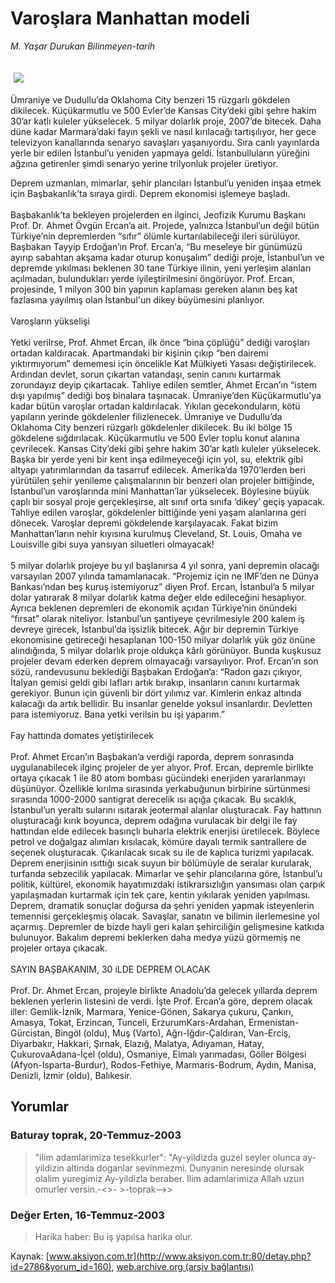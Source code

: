 # Varoşlara Manhattan modeli

*M. Yaşar Durukan Bilinmeyen-tarih*

<div>
 <font>
  <img border="0" height="1" src="/web/20030826095235im_/http://www.aksiyon.com.tr/images/blank.gif"/>
 </font>
 <font class="content">
  <p>
   <img border="0" hspace="5" src="http://web.archive.org/web/20030826095235im_/http://www.aksiyon.com.tr/resim/449/32.jpg" vspace="5"/>
  </p>
 </font>
 <font class="content">
  Ümraniye ve Dudullu’da Oklahoma City benzeri 15 rüzgarlı gökdelen dikilecek. Küçükarmutlu ve 500 Evler’de Kansas City’deki gibi şehre hakim 30’ar katlı kuleler yükselecek. 5 milyar dolarlık proje, 2007’de bitecek. Daha düne kadar Marmara’daki fayın şekli ve nasıl kırılacağı tartışılıyor, her gece televizyon kanallarında senaryo savaşları yaşanıyordu. Sıra canlı yayınlarda yerle bir edilen İstanbul’u yeniden yapmaya geldi. İstanbulluların yüreğini ağzına getirenler şimdi senaryo yerine trilyonluk projeler üretiyor.
 </font>
 <p>
  <font class="content">
   Deprem uzmanları, mimarlar, şehir plancıları İstanbul’u yeniden inşaa etmek için Başbakanlık’ta sıraya girdi. Deprem ekonomisi işlemeye başladı.
   <br/>
   <br/>
   Başbakanlık’ta bekleyen projelerden en ilginci, Jeofizik Kurumu Başkanı Prof. Dr. Ahmet Övgün Ercan’a ait. Projede, yalnızca İstanbul’un değil bütün Türkiye’nin depremlerden “sıfır” ölümle kurtarılabileceği ileri sürülüyor. Başbakan Tayyip Erdoğan’ın Prof. Ercan’a, “Bu meseleye bir günümüzü ayırıp sabahtan akşama kadar oturup konuşalım” dediği proje, İstanbul’un ve depremde yıkılması beklenen 30 tane Türkiye ilinin, yeni yerleşim alanları açılmadan, bulundukları yerde iyileştirilmesini öngörüyor. Prof. Ercan, projesinde, 1 milyon 300 bin yapının kaplaması gereken alanın beş kat fazlasına yayılmış olan İstanbul'un dikey büyümesini planlıyor.
   <br/>
   <br/>
   Varoşların yükselişi
   <br/>
   <br/>
   Yetki verilrse, Prof. Ahmet Ercan, ilk önce “bina çöplüğü” dediği varoşları ortadan kaldıracak. Apartmandaki bir kişinin çıkıp “ben dairemi yıktırmıyorum” dememesi için öncelikle Kat Mülkiyeti Yasası değiştirilecek. Ardından devlet, sorun çıkartan vatandaşı, senin canını kurtarmak zorundayız deyip çıkartacak. Tahliye edilen semtler, Ahmet Ercan’ın “istem dışı yapılmış” dediği boş binalara taşınacak. Ümraniye’den Küçükarmutlu’ya kadar bütün varoşlar ortadan kaldırılacak. Yıkılan gecekonduların, kötü yapıların yerinde gökdelenler filizlenecek. Ümraniye ve Dudullu’da Oklahoma City benzeri rüzgarlı gökdelenler dikilecek. Bu iki bölge 15 gökdelene sığdırılacak. Küçükarmutlu ve 500 Evler toplu konut alanına çevrilecek. Kansas City’deki gibi şehre hakim 30’ar katlı kuleler yükselecek. Başka bir yerde yeni bir kent inşa edilmeyeceği için yol, su, elektrik gibi altyapı yatırımlarından da tasarruf edilecek. Amerika’da 1970’lerden beri yürütülen şehir yenileme çalışmalarının bir benzeri olan projeler bittiğinde, İstanbul’un varoşlarında mini Manhattan’lar yükselecek. Böylesine büyük çaplı bir sosyal proje gerçekleşirse, alt sınıf orta sınıfa ‘dikey’ geçiş yapacak. Tahliye edilen varoşlar, gökdelenler bittiğinde yeni yaşam alanlarına geri dönecek. Varoşlar depremi gökdelende karşılayacak. Fakat bizim Manhattan’ların nehir kıyısına kurulmuş Cleveland, St. Louis, Omaha ve Louisville gibi suya yansıyan siluetleri olmayacak!
   <br/>
   <br/>
   5 milyar dolarlık projeye bu yıl başlanırsa 4 yıl sonra, yani depremin olacağı varsayılan 2007 yılında tamamlanacak. “Projemiz için ne IMF’den ne Dünya Bankası’ndan beş kuruş istemiyoruz” diyen Prof. Ercan, İstanbul’a 5 milyar dolar yatırarak 8 milyar dolarlık katma değer elde edileceğini hesaplıyor. Ayrıca beklenen depremleri de ekonomik açıdan Türkiye’nin önündeki “fırsat” olarak niteliyor. İstanbul’un şantiyeye çevrilmesiyle 200 kalem iş devreye girecek, İstanbul’da işsizlik bitecek. Ağır bir depremin Türkiye ekonomisine getireceği hesaplanan 100-150 milyar dolarlık yük göz önüne alındığında, 5 milyar dolarlık proje oldukça kârlı görünüyor. Bunda kuşkusuz projeler devam ederken deprem olmayacağı varsayılıyor. Prof. Ercan’ın son sözü, randevusunu beklediği Başbakan Erdoğan’a: “Radon gazı çıkıyor, İtalyan gemisi geldi gibi lafları artık bırakıp, insanların canını kurtarmak gerekiyor. Bunun için güvenli bir dört yılımız var.  Kimlerin enkaz altında kalacağı da artık bellidir. Bu insanlar genelde yoksul insanlardır. Devletten para istemiyoruz. Bana  yetki verilsin bu işi yaparım.”
   <br/>
   <br/>
   Fay hattında domates yetiştirilecek
   <br/>
   <br/>
   Prof. Ahmet Ercan’ın Başbakan’a verdiği raporda, deprem sonrasında uygulanabilecek ilginç projeler de yer alıyor. Prof. Ercan, depremle birlikte ortaya çıkacak 1 ile 80 atom bombası gücündeki enerjiden yararlanmayı düşünüyor. Özellikle kırılma sırasında yerkabuğunun birbirine sürtünmesi sırasında 1000-2000 santigrat derecelik ısı açığa çıkacak. Bu sıcaklık, İstanbul’un yeraltı sularını ısıtarak jeotermal alanlar oluşturacak. Fay hattının oluşturacağı kırık boyunca, deprem odağına vurulacak bir delgi ile fay hattından elde edilecek basınçlı buharla elektrik enerjisi üretilecek. Böylece petrol ve doğalgaz alımları kısılacak, kömüre dayalı termik santrallere de seçenek oluşturacak. Çıkarılacak sıcak su ile de kaplıca turizmi yapılacak. Deprem enerjisinin ısıttığı sıcak suyun bir bölümüyle de seralar kurularak, turfanda sebzecilik yapılacak.  Mimarlar ve şehir plancılarına göre, İstanbul’u politik, kültürel, ekonomik hayatımızdaki istikrarsızlığın yansıması olan çarpık yapılaşmadan kurtarmak için tek çare, kentin yıkılarak yeniden yapılması. Deprem, dramatik sonuçlar doğursa da şehri yeniden yapmak isteyenlerin temennisi gerçekleşmiş olacak. Savaşlar, sanatın ve bilimin ilerlemesine yol açarmış. Depremler de bizde hayli geri kalan şehirciliğin gelişmesine katkıda bulunuyor. Bakalım depremi beklerken daha medya yüzü görmemiş ne projeler ortaya çıkacak.
   <br/>
   <br/>
   SAYIN BAŞBAKANIM, 30 iLDE DEPREM OLACAK
   <br/>
   <br/>
   Prof. Dr. Ahmet Ercan, projeyle birlikte Anadolu’da gelecek yıllarda deprem beklenen yerlerin listesini de verdi. İşte Prof. Ercan’a göre, deprem olacak iller: Gemlik-İznik, Marmara, Yenice-Gönen, Sakarya çukuru, Çankırı, Amasya, Tokat, Erzincan, Tunceli, ErzurumKars-Ardahan, Ermenistan-Gürcistan, Bingöl (oldu), Muş (Varto), Ağrı-Iğdır-Çaldıran, Van-Erciş, Diyarbakır, Hakkari, Şırnak, Elazığ, Malatya, Adıyaman, Hatay, ÇukurovaAdana-İçel (oldu), Osmaniye, Elmalı yarımadası, Göller Bölgesi (Afyon-Isparta-Burdur), Rodos-Fethiye, Marmaris-Bodrum, Aydın, Manisa, Denizli, İzmir (oldu), Balıkesir.
   <br/>
  </font>
 </p>
</div>


## Yorumlar

### Baturay toprak, 20-Temmuz-2003
> "ilim adamlarimiza tesekkurler": 
> "Ay-yildizda guzel seyler olunca ay-yildizin altinda doganlar sevinmezmi. Dunyanin neresinde olursak olalim yuregimiz Ay-yildizla beraber. Ilim adamlarimiza Allah uzun omurler versin.-<>- >-toprak-->>

### Değer Erten, 16-Temmuz-2003
> Harika haber: 
> Bu iş yapılsa harika olur.

Kaynak: [www.aksiyon.com.tr](http://www.aksiyon.com.tr:80/detay.php?id=2786&yorum_id=160), [web.archive.org (arşiv bağlantısı)](http://web.archive.org/web/20030826095235/http://www.aksiyon.com.tr:80/detay.php?id=2786&yorum_id=160)
